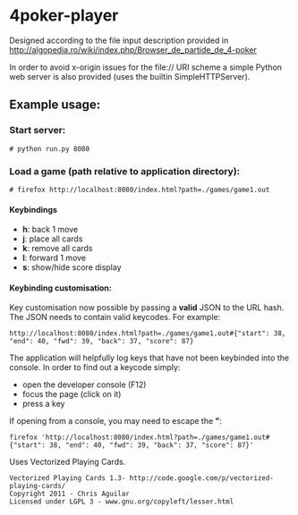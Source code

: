 # 4poker-player

Designed according to the file input description provided in http://algopedia.ro/wiki/index.php/Browser_de_partide_de_4-poker

In order to avoid x-origin issues for the file:// URI scheme a simple Python web server is also provided (uses the builtin SimpleHTTPServer).

## Example usage:

### Start server: 

```
# python run.py 8080
```

### Load a game (**path relative to application directory**):

  ```
  # firefox http://localhost:8080/index.html?path=./games/game1.out
  ```

#### Keybindings

  * **h**: back 1 move
  * **j**: place all cards
  * **k**: remove all cards
  * **l**: forward 1 move
  * **s**: show/hide score display

#### Keybinding customisation:

Key customisation now possible by passing a **valid** JSON to the URL hash. The JSON needs to contain valid keycodes.
For example:
```
http://localhost:8080/index.html?path=./games/game1.out#{"start": 38, "end": 40, "fwd": 39, "back": 37, "score": 87}
```
The application will helpfully log keys that have not been keybinded into the console. In order to find out a keycode simply:
 
 * open the developer console (F12)
 * focus the page (click on it)
 * press a key

If opening from a console, you may need to escape the **"**:

```
firefox 'http://localhost:8080/index.html?path=./games/game1.out#{"start": 38, "end": 40, "fwd": 39, "back": 37, "score": 87}'
```

Uses Vectorized Playing Cards.

```
Vectorized Playing Cards 1.3- http://code.google.com/p/vectorized-playing-cards/
Copyright 2011 - Chris Aguilar
Licensed under LGPL 3 - www.gnu.org/copyleft/lesser.html
```
